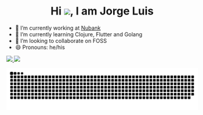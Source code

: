 <h1 align="center">Hi <img src="https://c.tenor.com/aqKTgw8YgMAAAAAi/hello-joypixels.gif🏾" width="30px">, I am Jorge Luis </h1>

- 🔭   I’m currently working at [Nubank](https://nubank.com.br/)
- 🌱   I’m currently learning Clojure, Flutter and Golang
- 👯   I’m looking to collaborate on FOSS
- 😄   Pronouns: he/his
<!--img height="140em" alt="kawaii GIF" align="right" src="https://github.com/norestraint/norestraint/blob/main/images/my-kawaii-GIF.gif"-->

<div>
  <a href="https://github.com/norestraint">
  <img height="160em" src="https://github-readme-stats.vercel.app/api?username=norestraint&show_icons=true&theme=dark&include_all_commits=true&count_private=true"/>
  <img height="160em" src="https://github-readme-stats.vercel.app/api/top-langs/?username=norestraint&layout=compact&langs_count=7&theme=dark"/>
</div>
  
  ![Snake animation](https://github.com/norestraint/norestraint/blob/output/github-contribution-grid-snake.svg)
  <!--
**norestraint/norestraint** is a ✨ _special_ ✨ repository because its `README.md` (this file) appears on your GitHub profile.

Here are some ideas to get you started:

- 🔭 I’m currently working on ...
- 🌱 I’m currently learning ...
- 👯 I’m looking to collaborate on ...
- 🤔 I’m looking for help with ...
- 💬 Ask me about ...
- 📫 How to reach me: ...
- 😄 Pronouns: ...
- ⚡ Fun fact: ...
-->
